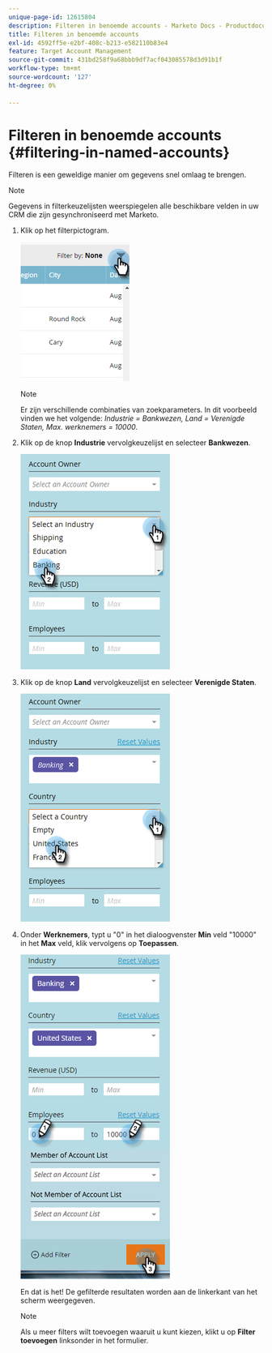 ```yaml
---
unique-page-id: 12615804
description: Filteren in benoemde accounts - Marketo Docs - Productdocumentatie
title: Filteren in benoemde accounts
exl-id: 4592ff5e-e2bf-408c-b213-e582110b83e4
feature: Target Account Management
source-git-commit: 431bd258f9a68bbb9df7acf043085578d3d91b1f
workflow-type: tm+mt
source-wordcount: '127'
ht-degree: 0%

---
```


# Filteren in benoemde accounts {#filtering-in-named-accounts}

Filteren is een geweldige manier om gegevens snel omlaag te brengen.

>[!NOTE]
>
>Gegevens in filterkeuzelijsten weerspiegelen alle beschikbare velden in uw CRM die zijn gesynchroniseerd met Marketo.

1. Klik op het filterpictogram.

   ![](assets/filter-one.png)

   >[!NOTE]
   >
   >Er zijn verschillende combinaties van zoekparameters. In dit voorbeeld vinden we het volgende: _Industrie = Bankwezen, Land = Verenigde Staten, Max. werknemers = 10000_.

1. Klik op de knop **Industrie** vervolgkeuzelijst en selecteer **Bankwezen**.

   ![](assets/filter-2.png)

1. Klik op de knop **Land** vervolgkeuzelijst en selecteer **Verenigde Staten**.

   ![](assets/filter-3.png)

1. Onder **Werknemers**, typt u &quot;0&quot; in het dialoogvenster **Min** veld &quot;10000&quot; in het **Max** veld, klik vervolgens op **Toepassen**.

   ![](assets/four-2.png)

   En dat is het! De gefilterde resultaten worden aan de linkerkant van het scherm weergegeven.

   >[!NOTE]
   >
   >Als u meer filters wilt toevoegen waaruit u kunt kiezen, klikt u op **Filter toevoegen** linksonder in het formulier.
